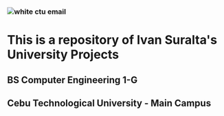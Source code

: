 ### ![white ctu email](https://user-images.githubusercontent.com/88656474/157861201-477014a9-ce34-4645-9aaa-8cffc4633306.png)

# This is a repository of Ivan Suralta's University Projects
## BS Computer Engineering 1-G
## Cebu Technological University - Main Campus
